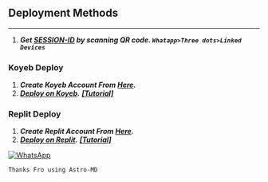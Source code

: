 ## Deployment Methods
---
1. ***Get [SESSION-ID](https://replit.com/@astromdqr/Astro-MD-V7-Qr?output%20only=1&lite=1#index.js) by scanning QR code. `Whatapp>Three dots>Linked Devices`***

### Koyeb Deploy
1. ***Create Koyeb Account From [Here](https://app.koyeb.com/auth/signin).***
2. ***[Deploy on Koyeb](https://app.koyeb.com/apps/deploy?type=git&repository=github.com/vihangayt0/Astro-Md-V5&branch=Astro-MD-V6&env[FOOTER]=%E1%B4%80%EA%9C%B1%E1%B4%9B%CA%80%E1%B4%8F-%E1%B4%8D%E1%B4%85%20%E1%B4%98%E1%B4%9C%CA%99%CA%9F%C9%AA%E1%B4%84%20%EA%9C%B1%E1%B4%9B%E1%B4%80%CA%99%CA%9F%E1%B4%87&env[HOST]=KOYEB&env[CAPTION]=*%C9%A2%E1%B4%87%C9%B4%E1%B4%80%CA%80%E1%B4%80%E1%B4%9B%E1%B4%87%E1%B4%85%20%CA%99%CA%8F%20%E1%B4%80%EA%9C%B1%E1%B4%9B%CA%80%E1%B4%8F-%E1%B4%8D%E1%B4%85*&env[ALIVE_MSG]=default&env[LANG]=EN&env[ALIVE_LOGO]=https://i.imgur.com/v8iuP8v.jpg&env[ONLY_GROUP]=false&env[SESSION_ID]=&env[INBOX_BL_MSG]=*Inbox%20not%20allowed*&env[PORT]=8000&ports=8000;http;/).*** ***[[Tutorial]](https://youtu.be/-gkhE0byFEs)***

### Replit Deploy
1. ***Create Replit Account From [Here](https://replit.com/).***
2. ***[Deploy on Replit](https://replit.com/github/vihangayt0/Astro-MD-V7-Replit).*** ***[[Tutorial]](https://youtu.be/rMycIWfmVQ4)***


<a href="https://chat.whatsapp.com/FfGKEgaNAg9CE10iPWUq75"><img alt="WhatsApp" src="https://camo.githubusercontent.com/2157131829ac512183ee8f8b6c6f803688a4cc66a2e686602844e80478401a7c/68747470733a2f2f696d672e736869656c64732e696f2f62616467652f4a6f696e2047726f75702d3235443336363f7374796c653d666f722d7468652d6261646765266c6f676f3d7768617473617070266c6f676f436f6c6f723d7768697465"/></a>


   ```Thanks Fro using Astro-MD```
